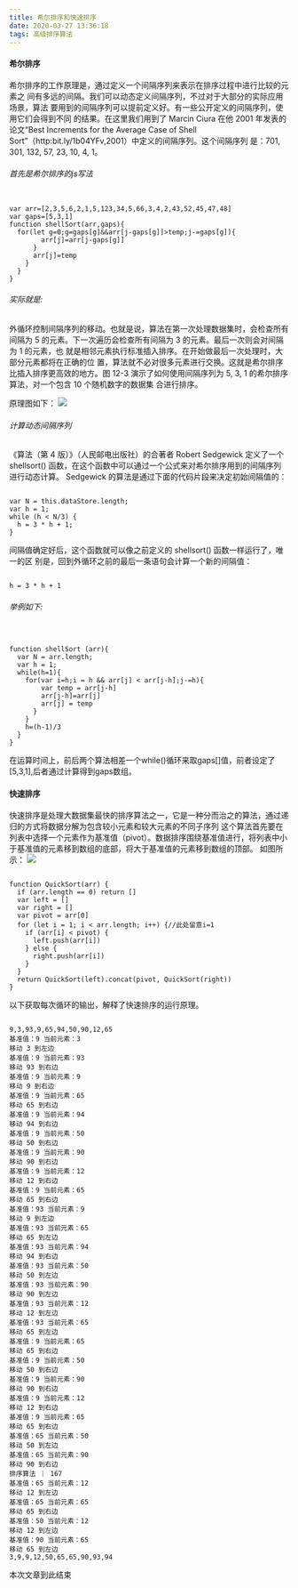 ```yaml
---
title: 希尔排序和快速排序
date: 2020-03-27 13:36:18
tags: 高级排序算法
---
```

<h4>希尔排序</h4>
<p>希尔排序的工作原理是，通过定义一个间隔序列来表示在排序过程中进行比较的元素之
间有多远的间隔。我们可以动态定义间隔序列，不过对于大部分的实际应用场景，算法
要用到的间隔序列可以提前定义好。有一些公开定义的间隔序列，使用它们会得到不同
的结果。在这里我们用到了 Marcin Ciura 在他 2001 年发表的论文“Best Increments for the
Average Case of Shell Sort”（http:bit.ly/1b04YFv,2001）中定义的间隔序列。这个间隔序列
是：701, 301, 132, 57, 23, 10, 4, 1。</p>
<h6>首先是希尔排序的js写法</h6>
<pre><code >
var arr=[2,3,5,6,2,1,5,123,34,5,66,3,4,2,43,52,45,47,48]
var gaps=[5,3,1]
function shellSort(arr,gaps){
  for(let g=0;g<gaps.length;++g){
    for(let i=0;i<arr.length;++i){
      var temp = arr[i]
      for(var j=i;j>=gaps[g]&&arr[j-gaps[g]]>temp;j-=gaps[g]){
        arr[j]=arr[j-gaps[g]]
      }
      arr[j]=temp
    }
  }
}
</code></pre>
<h6>实际就是:</h6>
<p>外循环控制间隔序列的移动。也就是说，算法在第一次处理数据集时，会检查所有间隔为
5 的元素。下一次遍历会检查所有间隔为 3 的元素。最后一次则会对间隔为 1 的元素，也
就是相邻元素执行标准插入排序。在开始做最后一次处理时，大部分元素都将在正确的位
置，算法就不必对很多元素进行交换。这就是希尔排序比插入排序更高效的地方。图 12-3
演示了如何使用间隔序列为 5, 3, 1 的希尔排序算法，对一个包含 10 个随机数字的数据集
合进行排序。
</p>
原理图如下：
<image src="/images/希尔排序原理.png"></image>
<h6>计算动态间隔序列</h6>

<p>《算法（第 4 版）》（人民邮电出版社）的合著者 Robert Sedgewick 定义了一个 shellsort()
函数，在这个函数中可以通过一个公式来对希尔排序用到的间隔序列进行动态计算。
Sedgewick 的算法是通过下面的代码片段来决定初始间隔值的：</p>

<pre><code>
var N = this.dataStore.length;
var h = 1;
while (h < N/3) {
  h = 3 * h + 1;
}
</code></pre>
间隔值确定好后，这个函数就可以像之前定义的 shellsort() 函数一样运行了，唯一的区
别是，回到外循环之前的最后一条语句会计算一个新的间隔值：
<pre><code>
h = 3 * h + 1
</code></pre>
<h6>举例如下:</h6>

<pre><code>

function shellSort (arr){
  var N = arr.length;
  var h = 1;
  while(h<N/3){
    h = h * 3 + 1;
  }
  while(h>=1){
    for(var i=h;i<N;i++){
      for(j=i;j > = h && arr[j] < arr[j-h];j-=h){
        var temp = arr[j-h]
        arr[j-h]=arr[j]
        arr[j] = temp
      }
    }
    h=(h-1)/3
  }
}
</code></pre>
在运算时间上，前后两个算法相差一个while()循环来取gaps[]值，前者设定了[5,3,1],后者通过计算得到gaps数组。
<h4>快速排序</h4>
快速排序是处理大数据集最快的排序算法之一，它是一种分而治之的算法，通过递归的方式将数据分解为包含较小元素和较大元素的不同子序列
这个算法首先要在列表中选择一个元素作为基准值（pivot）。数据排序围绕基准值进行，将列表中小于基准值的元素移到数组的底部，将大于基准值的元素移到数组的顶部。
如图所示：
<image src="/images/快速排序.jpg"></image>
<pre><code>
function QuickSort(arr) {
  if (arr.length == 0) return []
  var left = []
  var right = []
  var pivot = arr[0]
  for (let i = 1; i < arr.length; i++) {//此处留意i=1
    if (arr[i] < pivot) {
      left.push(arr[i])
    } else {
      right.push(arr[i])
    }
  }
  return QuickSort(left).concat(pivot, QuickSort(right))
}
</code></pre>
以下获取每次循环的输出，解释了快速排序的运行原理。
<pre><code>
9,3,93,9,65,94,50,90,12,65
基准值：9 当前元素：3
移动 3 到左边
基准值：9 当前元素：93
移动 93 到右边
基准值：9 当前元素：9
移动 9 到右边
基准值：9 当前元素：65
移动 65 到右边
基准值：9 当前元素：94
移动 94 到右边
基准值：9 当前元素：50
移动 50 到右边
基准值：9 当前元素：90
移动 90 到右边
基准值：9 当前元素：12
移动 12 到右边
基准值：9 当前元素：65
移动 65 到右边
基准值：93 当前元素：9
移动 9 到左边
基准值：93 当前元素：65
移动 65 到左边
基准值：93 当前元素：94
移动 94 到右边
基准值：93 当前元素：50
移动 50 到左边
基准值：93 当前元素：90
移动 90 到左边
基准值：93 当前元素：12
移动 12 到左边
基准值：93 当前元素：65
移动 65 到左边
基准值：9 当前元素：65
移动 65 到右边
基准值：9 当前元素：50
移动 50 到右边
基准值：9 当前元素：90
移动 90 到右边
基准值：9 当前元素：12
移动 12 到右边
基准值：9 当前元素：65
移动 65 到右边
基准值：65 当前元素：50
移动 50 到左边
基准值：65 当前元素：90
移动 90 到右边
排序算法 ｜ 167
基准值：65 当前元素：12
移动 12 到左边
基准值：65 当前元素：65
移动 65 到右边
基准值：50 当前元素：12
移动 12 到左边
基准值：90 当前元素：65
移动 65 到左边
3,9,9,12,50,65,65,90,93,94
</code></pre>
本次文章到此结束
